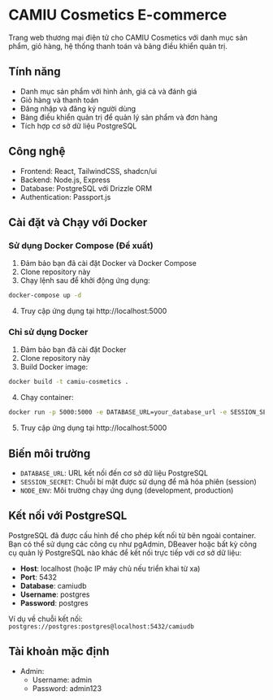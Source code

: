 # CAMIU Cosmetics E-commerce

Trang web thương mại điện tử cho CAMIU Cosmetics với danh mục sản phẩm, giỏ hàng, hệ thống thanh toán và bảng điều khiển quản trị.

## Tính năng

- Danh mục sản phẩm với hình ảnh, giá cả và đánh giá
- Giỏ hàng và thanh toán
- Đăng nhập và đăng ký người dùng
- Bảng điều khiển quản trị để quản lý sản phẩm và đơn hàng
- Tích hợp cơ sở dữ liệu PostgreSQL

## Công nghệ

- Frontend: React, TailwindCSS, shadcn/ui
- Backend: Node.js, Express
- Database: PostgreSQL với Drizzle ORM
- Authentication: Passport.js

## Cài đặt và Chạy với Docker

### Sử dụng Docker Compose (Đề xuất)

1. Đảm bảo bạn đã cài đặt Docker và Docker Compose
2. Clone repository này
3. Chạy lệnh sau để khởi động ứng dụng:

```bash
docker-compose up -d
```

4. Truy cập ứng dụng tại http://localhost:5000

### Chỉ sử dụng Docker

1. Đảm bảo bạn đã cài đặt Docker
2. Clone repository này
3. Build Docker image:

```bash
docker build -t camiu-cosmetics .
```

4. Chạy container:

```bash
docker run -p 5000:5000 -e DATABASE_URL=your_database_url -e SESSION_SECRET=your_session_secret camiu-cosmetics
```

5. Truy cập ứng dụng tại http://localhost:5000

## Biến môi trường

- `DATABASE_URL`: URL kết nối đến cơ sở dữ liệu PostgreSQL
- `SESSION_SECRET`: Chuỗi bí mật được sử dụng để mã hóa phiên (session)
- `NODE_ENV`: Môi trường chạy ứng dụng (development, production)

## Kết nối với PostgreSQL

PostgreSQL đã được cấu hình để cho phép kết nối từ bên ngoài container. Bạn có thể sử dụng các công cụ như pgAdmin, DBeaver hoặc bất kỳ công cụ quản lý PostgreSQL nào khác để kết nối trực tiếp với cơ sở dữ liệu:

- **Host**: localhost (hoặc IP máy chủ nếu triển khai từ xa)
- **Port**: 5432
- **Database**: camiudb
- **Username**: postgres
- **Password**: postgres

Ví dụ về chuỗi kết nối: `postgres://postgres:postgres@localhost:5432/camiudb`

## Tài khoản mặc định

- Admin: 
  - Username: admin
  - Password: admin123
